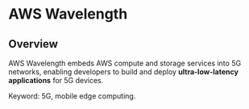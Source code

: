 # AWS Wavelength

## Overview

AWS Wavelength embeds AWS compute and storage services into 5G networks, enabling developers to build and deploy **ultra-low-latency applications** for 5G devices.

Keyword: 5G, mobile edge computing.
